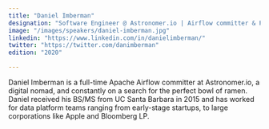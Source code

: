 ```yaml
---
title: "Daniel Imberman"
designation: "Software Engineer @ Astronomer.io | Airflow committer & PMC member"
image: "/images/speakers/daniel-imberman.jpg"
linkedin: "https://www.linkedin.com/in/danielimberman/"
twitter: "https://twitter.com/danimberman"
edition: "2020"

---
```



Daniel Imberman is a full-time Apache Airflow committer at Astronomer.io, a digital nomad, and constantly on a search for the perfect bowl of ramen. Daniel received his BS/MS from UC Santa Barbara in 2015 and has worked for data platform teams ranging from early-stage startups, to large corporations like Apple and Bloomberg LP.